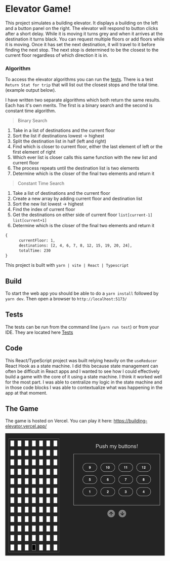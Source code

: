 # Elevator Game!

This project simulates a building elevator. It displays a building on the left and a button panel on the right.
The elevator will respond to button clicks after a short delay. While it is moving it turns grey and when it arrives at the destination
it turns black. You can request multiple floors or add floors while it is moving. Once it has set the next
destination, it will travel to it before finding the next stop. The next stop is determined to be the closest to the current floor
regardless of which direction it is in.

### Algorithm
To access the elevator algorithms you can run the [tests](src/util/SearchUtil.test.ts). There is a test `Return Stat for trip`
that will list out the closest stops and the total time. (example output below). 

I have written two separate algorithms which both return the same results. Each has it's own merits.
The first is a binary search and the second is constant time algorithm.

> Binary Search
1. Take in a list of destinations and the current floor
2. Sort the list if destinations lowest -> highest
3. Split the destination list in half (left and right)
4. Find which is closer to current floor, either the last element of left or the first element of right
5. Which ever list is closer calls this same function with the new list and current floor
6. The process repeats until the destination list is two elements
7. Determine which is the closer of the final two elements and return it

> Constant Time Search
1. Take a list of destinations and the current floor
2. Create a new array by adding current floor and destination list 
3. Sort the new list lowest -> highest
4. Find the index of current floor
5. Get the destinations on either side of current floor `list[current-1] list[current+1]`
6. Determine which is the closer of the final two elements and return it

```
{
      currentFloor: 1,
      destinations: [2, 4, 6, 7, 8, 12, 15, 19, 20, 24],
      totalTime: 230
}
```

This project is built with `yarn | vite | React | Typescript` 

## Build
To start the web app you should be able to do a `yarn install` followed by `yarn dev`. 
Then open a browser to `http://localhost:5173/`

## Tests
The tests can be run from the command line (`yarn run test`) or from your IDE. 
They are located here [Tests](src/util/SearchUtil.test.ts)


## Code
This React/TypeScript project was built relying heavily on the `useReducer` React Hook as a state machine. I did this
because state management can often be difficult in React apps and I wanted to see how I could effectively build
a game with the core of it using a state machine. I think it worked well for the most part. I was able to centralize my
logic in the state machine and in those code blocks I was able to contextualize what was happening in the app at that moment.

## The Game
The game is hosted on Vercel. You can play it here:
https://building-elevator.vercel.app/

![img.png](img.png)

